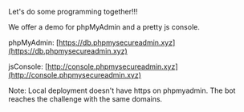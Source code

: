 Let's do some programming together!!!

We offer a demo for phpMyAdmin and a pretty js console.

phpMyAdmin: [https://db.phpmysecureadmin.xyz](https://db.phpmysecureadmin.xyz)

jsConsole: [http://console.phpmysecureadmin.xyz](http://console.phpmysecureadmin.xyz)

Note: Local deployment doesn't have https on phpmyadmin. The bot reaches the challenge with the same domains.

